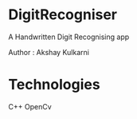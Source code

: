 DigitRecogniser
===============

A Handwritten Digit Recognising app


Author : Akshay Kulkarni

Technologies
==============
C++
OpenCv
